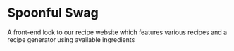 # Spoonful Swag
 A front-end look to our recipe website which features various recipes and a recipe generator using available ingredients 
